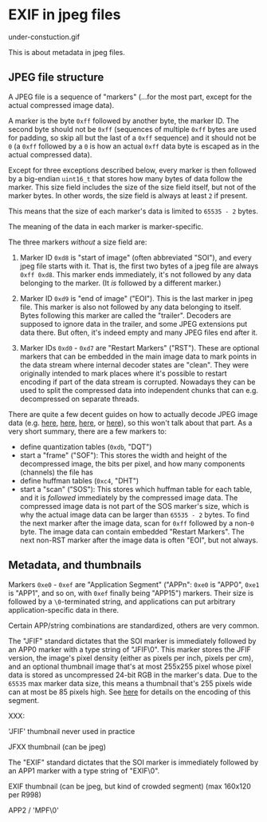 EXIF in jpeg files
==================

under-constuction.gif

This is about metadata in jpeg files.

JPEG file structure
-------------------

A JPEG file is a sequence of "markers" (...for the most part, except for the
actual compressed image data).

A marker is the byte `0xff` followed by another byte, the marker ID. The second
byte should not be `0xff` (sequences of multiple `0xff` bytes are used for
padding, so skip all but the last of a `0xff` sequence) and it should not be
`0` (a `0xff` followed by a `0` is how an actual `0xff` data byte is escaped as
in the actual compressed data).

Except for three exceptions described below, every marker is then followed by a
big-endian `uint16_t` that stores how many bytes of data follow the marker.
This size field includes the size of the size field itself, but not of the
marker bytes. In other words, the size field is always at least `2` if present.

This means that the size of each marker's data is limited to `65535 - 2` bytes.

The meaning of the data in each marker is marker-specific.

The three markers _without_ a size field are:

1. Marker ID `0xd8` is "start of image" (often abbreviated "SOI"), and every
   jpeg file starts with it. That is, the first two bytes of a jpeg file are
   always `0xff 0xd8`. This marker ends immediately, it's not followed by any
   data belonging to the marker. (It _is_ followed by a different marker.)

2. Marker ID `0xd9` is "end of image" ("EOI"). This is the last marker in jpeg
   file.  This marker is also not followed by any data belonging to itself.
   Bytes following this marker are called the "trailer". Decoders are supposed
   to ignore data in the trailer, and some JPEG extensions put data there.
   But often, it's indeed empty and many JPEG files end after it.

3. Marker IDs `0xd0` - `0xd7` are "Restart Markers" ("RST"). These are optional
   markers that can be embedded in the main image data to mark points in the
   data stream where internal decoder states are "clean". They were originally
   intended to mark places where it's possible to restart encoding if part
   of the data stream is corrupted. Nowadays they can be used to split the
   compressed data into independent chunks that can e.g. decompressed on
   separate threads.

There are quite a few decent guides on how to actually decode JPEG image data
(e.g. [here][1], [here][2], [here][3], or [here][4]), so this won't talk about
that part.  As a very short summary, there are a few markers to:
* define quantization tables (`0xdb`, "DQT")
* start a "frame" ("SOF"): This stores the width and height of the decompressed
  image, the bits per pixel, and how many components (channels) the file has
* define huffman tables (`0xc4`, "DHT")
* start a "scan" ("SOS"): This stores which huffman table for each table, and
  it is _followed_ immediately by the compressed image data. The compressed
  image data is not part of the SOS marker's size, which is why the actual
  image data can be larger than `65535 - 2` bytes. To find the next marker
  after the image data, scan for `0xff` followed by a non-`0` byte. The image
  data can contain embedded "Restart Markers". The next non-RST marker after
  the image data is often "EOI", but not always.

[1]: https://www.ccoderun.ca/programming/2017-01-31_jpeg/
[2]: https://koushtav.me/jpeg/tutorial/c++/decoder/2019/03/02/lets-write-a-simple-jpeg-library-part-2/
[3]: https://parametric.press/issue-01/unraveling-the-jpeg/
[4]: https://yasoob.me/posts/understanding-and-writing-jpeg-decoder-in-python/
 
Metadata, and thumbnails
------------------------

Markers `0xe0` - `0xef` are "Application Segment" ("APPn": `0xe0` is "APP0",
`0xe1` is "APP1", and so on, with `0xef` finally being "APP15") markers. Their
size is followed by a `\0`-terminated string, and applications can put
arbitrary application-specific data in there.

Certain APP/string combinations are standardized, others are very common.

The "JFIF" standard dictates that the SOI marker is immediately followed by
an APP0 marker with a type string of "JFIF\0". This marker stores the JFIF
version, the image's pixel density (either as pixels per inch, pixels per cm),
and an optional thumbnail image that's at most 255x255 pixel whose pixel data
is stored as uncompressed 24-bit RGB in the marker's data.  Due to the `65535`
max marker data size, this means a thumbnail that's 255 pixels wide can at most
be 85 pixels high. See [here][5] for details on the encoding of this segment.

XXX:

'JFIF' thumbnail never used in practice

JFXX thumbnail (can be jpeg)

The "EXIF" standard dictates that the SOI marker is immediately followed by
an APP1 marker with a type string of "EXIF\0".

EXIF thumbnail (can be jpeg, but kind of crowded segment)
(max 160x120 per R998)

APP2 / 'MPF\0'

[5]: https://en.wikipedia.org/wiki/JPEG_File_Interchange_Format#JFIF_APP0_marker_segment


